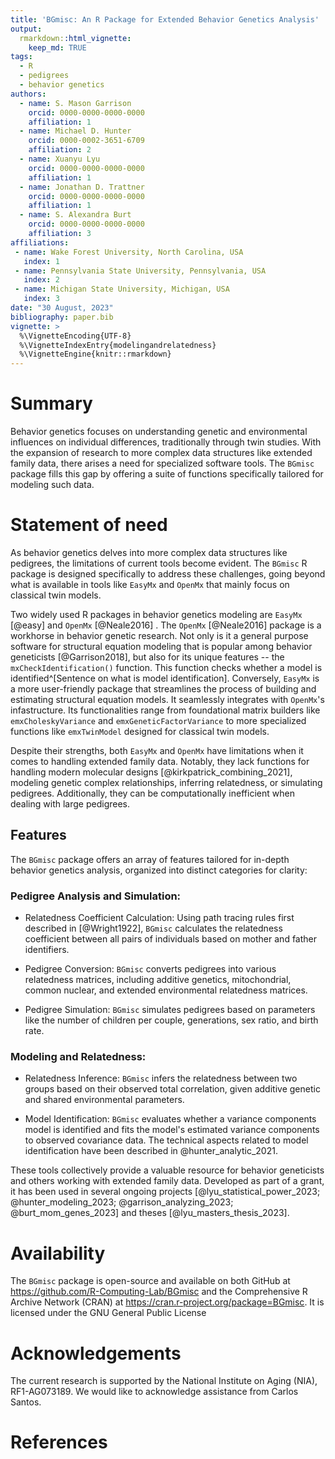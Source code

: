 ```yaml
---
title: 'BGmisc: An R Package for Extended Behavior Genetics Analysis'
output:
  rmarkdown::html_vignette:
    keep_md: TRUE
tags:
  - R
  - pedigrees
  - behavior genetics
authors:
  - name: S. Mason Garrison
    orcid: 0000-0000-0000-0000
    affiliation: 1
  - name: Michael D. Hunter
    orcid: 0000-0002-3651-6709
    affiliation: 2
  - name: Xuanyu Lyu
    orcid: 0000-0000-0000-0000
    affiliation: 1
  - name: Jonathan D. Trattner
    orcid: 0000-0000-0000-0000
    affiliation: 1  
  - name: S. Alexandra Burt
    orcid: 0000-0000-0000-0000
    affiliation: 3
affiliations:
 - name: Wake Forest University, North Carolina, USA
   index: 1
 - name: Pennsylvania State University, Pennsylvania, USA
   index: 2
 - name: Michigan State University, Michigan, USA
   index: 3
date: "30 August, 2023"
bibliography: paper.bib
vignette: >
  %\VignetteEncoding{UTF-8}
  %\VignetteIndexEntry{modelingandrelatedness}
  %\VignetteEngine{knitr::rmarkdown}
---
```


<!--Guidance 
JOSS welcomes submissions from broadly diverse research areas. For this reason, we require that authors include in the paper some sentences that explain the software functionality and domain of use to a non-specialist reader. We also require that authors explain the research applications of the software. The paper should be between 250-1000 words. Authors submitting papers significantly longer than 1000 words may be asked to reduce the length of their paper.
Your paper should include:

A list of the authors of the software and their affiliations, using the correct format (see the example below).
A summary describing the high-level functionality and purpose of the software for a diverse, non-specialist audience.
A Statement of need section that clearly illustrates the research purpose of the software and places it in the context of related work.
A list of key references, including to other software addressing related needs. Note that the references should include full names of venues, e.g., journals and conferences, not abbreviations only understood in the context of a specific discipline.
Mention (if applicable) a representative set of past or ongoing research projects using the software and recent scholarly publications enabled by it.
Acknowledgment of any financial support.
-->
# Summary
<!-- > A summary describing the high-level functionality and purpose of the software for a diverse, non-specialist audience. -->

Behavior genetics focuses on understanding genetic and environmental influences on individual differences, traditionally through twin studies. With the expansion of research to more complex data structures like extended family data, there arises a need for specialized software tools. The `BGmisc` package fills this gap by offering a suite of functions specifically tailored for modeling such data.


# Statement of need
<!-- A Statement of need section that clearly illustrates the research purpose of the software and places it in the context of related work. -->
As behavior genetics delves into more complex data structures like pedigrees, the limitations of current tools become evident. 
The `BGmisc` R package is designed specifically to address these challenges, going beyond what is available in tools like `EasyMx` and `OpenMx` that mainly focus on classical twin models.


Two widely used R packages in behavior genetics modeling are `EasyMx` [@easy] and `OpenMx` [@Neale2016] . The `OpenMx` [@Neale2016] package is a workhorse in behavior genetic research. Not only is it  a general purpose software for structural equation modeling that is popular among behavior geneticists [@Garrison2018], but also for its unique features -- the `mxCheckIdentification()` function. This function checks whether a model is identified^[Sentence on what is model identification]. Conversely, `EasyMx` is a more user-friendly package that streamlines the process of building and estimating structural equation models.  It seamlessly integrates with `OpenMx`'s infastructure. Its functionalities range from foundational matrix builders like `emxCholeskyVariance` and `emxGeneticFactorVariance` to more specialized functions like `emxTwinModel` designed for  classical twin models. 

Despite their strengths, both `EasyMx` and `OpenMx` have limitations when it comes to handling extended family data. Notably, they lack functions for handling modern molecular designs [@kirkpatrick_combining_2021], modeling genetic complex relationships, inferring relatedness, or simulating pedigrees. Additionally, they can be computationally inefficient when dealing with large pedigrees.


## Features

The `BGmisc` package offers an array of features tailored for in-depth behavior genetics analysis, organized into distinct categories for clarity:

### Pedigree Analysis and Simulation:

- Relatedness Coefficient Calculation: Using path tracing rules first described in [@Wright1922], `BGmisc` calculates the relatedness coefficient between all pairs of individuals based on mother and father identifiers.

- Pedigree Conversion: `BGmisc` converts pedigrees into various relatedness matrices, including additive genetics, mitochondrial, common nuclear, and extended environmental relatedness matrices.

- Pedigree Simulation: `BGmisc` simulates pedigrees based on parameters like the number of children per couple, generations, sex ratio, and birth rate. 


### Modeling and Relatedness:

- Relatedness Inference: `BGmisc` infers the relatedness between two groups based on their observed total correlation, given  additive genetic  and shared environmental parameters.

- Model Identification: `BGmisc` evaluates whether a variance components model is identified and fits the model's estimated variance components to observed covariance data. The technical aspects related to model identification have been described in @hunter_analytic_2021.

<!-- Mention (if applicable) a representative set of past or ongoing research projects using the software and recent scholarly publications enabled by it.-->
These tools collectively provide a valuable resource for behavior geneticists and others working with extended family data. Developed as part of a grant, it has been used in several ongoing projects [@lyu_statistical_power_2023; @hunter_modeling_2023; @garrison_analyzing_2023; @burt_mom_genes_2023] and theses [@lyu_masters_thesis_2023]. 


# Availability

The `BGmisc` package is open-source and available on both GitHub at https://github.com/R-Computing-Lab/BGmisc and the Comprehensive R Archive Network (CRAN)  at https://cran.r-project.org/package=BGmisc. It is licensed under the GNU General Public License


# Acknowledgements

The current research is supported by the National Institute on Aging (NIA), RF1-AG073189. We would like to acknowledge assistance from Carlos Santos.


# References
